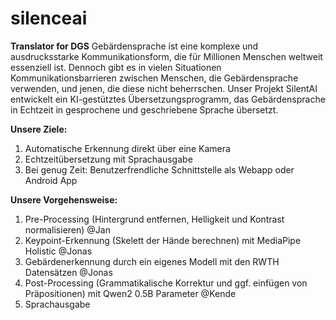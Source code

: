 # silenceai
**Translator for DGS**
Gebärdensprache ist eine komplexe und ausdrucksstarke Kommunikationsform, die für Millionen Menschen weltweit essenziell ist. Dennoch gibt es in vielen Situationen Kommunikationsbarrieren zwischen Menschen, die Gebärdensprache verwenden, und jenen, die diese nicht beherrschen. Unser Projekt SilentAI entwickelt ein KI-gestütztes Übersetzungsprogramm, das Gebärdensprache in Echtzeit in gesprochene und geschriebene Sprache übersetzt.

**Unsere Ziele:**
1.	Automatische Erkennung direkt über eine Kamera
2.	Echtzeitübersetzung mit Sprachausgabe
3.	Bei genug Zeit: Benutzerfrendliche Schnittstelle als Webapp oder Android App

**Unsere Vorgehensweise:**
1.  Pre-Processing (Hintergrund entfernen, Helligkeit und Kontrast normalisieren) @Jan
2.  Keypoint-Erkennung (Skelett der Hände berechnen) mit MediaPipe Holistic @Jonas
3.  Gebärdenerkennung durch ein eigenes Modell mit den RWTH Datensätzen @Jonas
4.  Post-Processing (Grammatikalische Korrektur und ggf. einfügen von Präpositionen) mit Qwen2 0.5B Parameter @Kende
5.  Sprachausgabe
